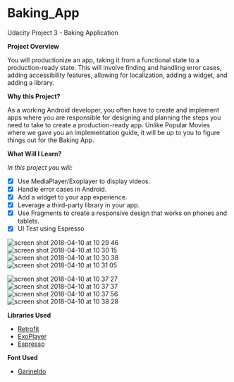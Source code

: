 # Baking_App

Udacity Project 3 - Baking Application

**Project Overview**

You will productionize an app, taking it from a functional state to a production-ready state. This will involve finding and handling error cases, adding accessibility features, allowing for localization, adding a widget, and adding a library.

**Why this Project?**

As a working Android developer, you often have to create and implement apps where you are responsible for designing and planning the steps you need to take to create a production-ready app. Unlike Popular Movies where we gave you an implementation guide, it will be up to you to figure things out for the Baking App.

**What Will I Learn?**

*In this project you will:*

- [x] Use MediaPlayer/Exoplayer to display videos.
- [x] Handle error cases in Android.
- [x] Add a widget to your app experience.
- [x] Leverage a third-party library in your app.
- [x] Use Fragments to create a responsive design that works on phones and tablets.
- [x] UI Test using Espresso

![screen shot 2018-04-10 at 10 29 46](https://user-images.githubusercontent.com/33655422/38549198-6afdd306-3cab-11e8-80ad-01b478e9070b.png)
![screen shot 2018-04-10 at 10 30 15](https://user-images.githubusercontent.com/33655422/38549191-65c123d4-3cab-11e8-9ed7-8183c3dd4944.png)
![screen shot 2018-04-10 at 10 30 38](https://user-images.githubusercontent.com/33655422/38549185-6453f8d2-3cab-11e8-94a2-87e6c48a28b6.png)
![screen shot 2018-04-10 at 10 31 05](https://user-images.githubusercontent.com/33655422/38549186-648affda-3cab-11e8-888d-ccc36ff8cf3d.png)


![screen shot 2018-04-10 at 10 37 27](https://user-images.githubusercontent.com/33655422/38549187-64a37d80-3cab-11e8-8b88-f59d0936f278.png)
![screen shot 2018-04-10 at 10 37 37](https://user-images.githubusercontent.com/33655422/38549188-64ba369c-3cab-11e8-921b-79224f198043.png)
![screen shot 2018-04-10 at 10 37 56](https://user-images.githubusercontent.com/33655422/38549189-64d1ba88-3cab-11e8-92ef-bbaf6c5cf588.png)
![screen shot 2018-04-10 at 10 38 28](https://user-images.githubusercontent.com/33655422/38549190-64eb5bf0-3cab-11e8-964e-6cca87a6e092.png)



**Libraries Used**

* [Retrofit](https://github.com/square/retrofit) 
* [ExoPlayer](https://github.com/google/ExoPlayer)  
* [Espresso](https://developer.android.com/training/testing/espresso/index.html) 

**Font Used**

* [Garineldo](https://www.1001freefonts.com/garineldo.font) 


